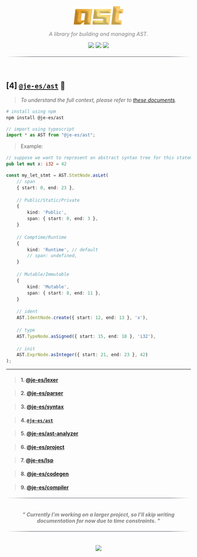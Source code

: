 <!----------------------------------- BEG ----------------------------------->
<br>
<div align="center">
    <p>
        <img src="./assets/img/logo.png" alt="ast-Logo" style="" height="50" />
    </p>
</div>


<div align="center">
    <p align="center" style="font-style:italic; color:gray;">
        A library for building and managing AST.
        <br>
    </p>
    <img src="https://img.shields.io/badge/Version-0.0.8-black"/>
    <a href="https://github.com/je-es"><img src="https://img.shields.io/badge/Part_of-@je--es-black"/></a>
    <a href="https://github.com/kemet-lang"><img src="https://img.shields.io/badge/Built_for-@kemet--lang-black"/></a>
</div>


<div align="center">
    <img src="./assets/img/line.png" alt="line" style="display: block; margin-top:20px;margin-bottom:20px;width:500px;"/>
    <br>
</div>

<!--------------------------------------------------------------------------->



<!----------------------------------- HMM ----------------------------------->

## [4] [`@je-es/ast`](https://github.com/je-es/ast) 🚀

> _To understand the full context, please refer to [these documents](https://github.com/kemet-lang/.github/blob/main/profile/roadmap/MVP.md)._

```bash
# install using npm
npm install @je-es/ast
```

```ts
// import using typescript
import * as AST from "@je-es/ast";
```

> Example:

```rust
// suppose we want to represent an abstract syntax tree for this statement:
pub let mut x: i32 = 42
```

```ts
const my_let_stmt = AST.StmtNode.asLet(
    // span
    { start: 0, end: 23 },

    // Public/Static/Private
    {
        kind: 'Public',
        span: { start: 0, end: 3 },
    }

    // Comptime/Runtime
    {
        kind: 'Runtime', // default
        // span: undefined,
    }

    // Mutable/Immutable
    {
        kind: 'Mutable',
        span: { start: 8, end: 11 },
    }

    // ident
    AST.IdentNode.create({ start: 12, end: 13 }, 'x'),

    // type
    AST.TypeNode.asSigned({ start: 15, end: 18 }, 'i32'),

    // init
    AST.ExprNode.asInteger({ start: 21, end: 23 }, 42)
);
```

---


> #### 1. [@je-es/lexer](https://github.com/je-es/lexer)

> #### 2. [@je-es/parser](https://github.com/je-es/parser)

> #### 3. [@je-es/syntax](https://github.com/je-es/syntax)

> #### 4. [`@je-es/ast`](https://github.com/je-es/ast)

> #### 5. [@je-es/ast-analyzer](https://github.com/je-es/ast-analyzer)

> #### 6. [@je-es/project](https://github.com/je-es/project)

> #### 7. [@je-es/lsp](https://github.com/je-es/lsp)

> #### 8. [@je-es/codegen](https://github.com/je-es/codegen)

> #### 9. [@je-es/compiler](https://github.com/je-es/compiler)

<div align="center">
    <img src="./assets/img/line.png" alt="line" style="display: block; margin-top:20px;margin-bottom:20px;width:500px;"/>
</div>

<p align="center">
    <b>
        <br>
        <i style="color: gray;">"
        Currently I'm working on a larger project, so I'll skip writing documentation for now due to time constraints.
        "</i>
        <br>
    </b>
</p>

<div align="center">
    <img src="./assets/img/line.png" alt="line" style="display: block; margin-top:20px;margin-bottom:20px;width:500px;"/>
</div>

<!--------------------------------------------------------------------------->



<!----------------------------------- END ----------------------------------->

<br>
<div align="center">
    <a href="https://github.com/maysara-elshewehy">
        <img src="https://img.shields.io/badge/by-Maysara-blue"/>
    </a>
</div>

<!-------------------------------------------------------------------------->